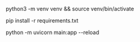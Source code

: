 python3 -m venv venv &&  source venv/bin/activate

pip install -r requirements.txt

python -m uvicorn main:app --reload
